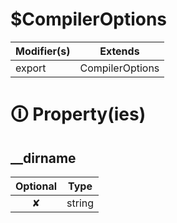 # $CompilerOptions

| Modifier(s)                            | Extends                                    |
|----------------------------------------|--------------------------------------------|
| export | CompilerOptions |

# &#128712; Property(ies)

## __dirname

| Optional                           | Type                         |
|:----------------------------------:|------------------------------|
| ✘ | string |